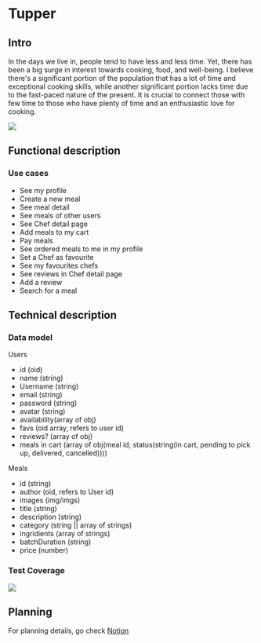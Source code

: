 # Tupper

## Intro

In the days we live in, people tend to have less and less time. Yet, there has been a big surge in interest towards cooking, food, and well-being. I believe there's a significant portion of the population that has a lot of time and exceptional cooking skills, while another significant portion lacks time due to the fast-paced nature of the present. It is crucial to connect those with few time to those who have plenty of time and an enthusiastic love for cooking.

![](https://media.giphy.com/media/wry7vkOOmDTMs/giphy.gif)

## Functional description

### Use cases

- See my profile
 - Create a new meal
 - See meal detail
 - See meals of other users
 - See Chef detail page
 - Add meals to my cart
 - Pay meals
 - See ordered meals to me in my profile
 - Set a Chef as favourite
 - See my favourites chefs
 - See reviews in Chef detail page
 - Add a review
 - Search for a meal

## Technical description

### Data model

Users
- id (oid)
- name (string)
- Username (string)
- email (string)
- password (string)
- avatar (string)
- availability(array of obj)
- favs (oid array, refers to user id)
- reviews? (array of obj)
- meals in cart (array of obj(meal id, status(string(in cart, pending to pick up, delivered, cancelled))))

Meals
- id (string)
- author (oid, refers to User id)
- images (img/imgs)
- title (string)
- description (string)
- category (string || array of strings)
- ingridients (array of strings)
- batchDuration (string)
- price (number)

### Test Coverage

![](https://wac-cdn.atlassian.com/dam/jcr:f29e7890-4a7a-4590-bc8b-c4c775ec301d/CDmicro-600x338-retina2x-A_11-58-7.png?cdnVersion=1077)

## Planning

For planning details, go check [Notion](https://lily-dentist-2a0.notion.site/ISDI-Final-project-9e8e2b7b2b034ac2923d8d9808f9d614?pvs=4)